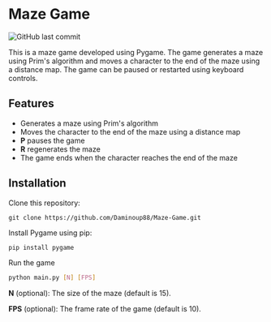 # Maze Game

![GitHub last commit](https://img.shields.io/github/last-commit/Daminoup88/Maze_Game)

This is a maze game developed using Pygame. The game generates a maze using Prim's algorithm and moves a character to the end of the maze using a distance map. The game can be paused or restarted using keyboard controls.

## Features

- Generates a maze using Prim's algorithm
- Moves the character to the end of the maze using a distance map
- **P** pauses the game
- **R** regenerates the maze
- The game ends when the character reaches the end of the maze

## Installation

Clone this repository:

   ```git
   git clone https://github.com/Daminoup88/Maze-Game.git
```

Install Pygame using pip:

   ```sh
   pip install pygame
```

Run the game
   ```sh
   python main.py [N] [FPS]
```
**N** (optional): The size of the maze (default is 15).

**FPS** (optional): The frame rate of the game (default is 10).
